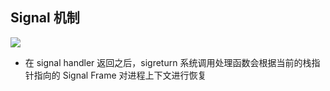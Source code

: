 ## Signal 机制

![]({{"\assets\ProcessOfSignalHandlering.png"}})

- 在 signal handler 返回之后，sigreturn 系统调用处理函数会根据当前的栈指针指向的 Signal Frame 对进程上下文进行恢复